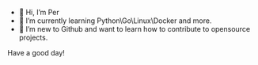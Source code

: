 - 👋 Hi, I’m Per
- 🌱 I’m currently learning Python\Go\Linux\Docker and more.
- 💞️ I’m new to Github and want to learn how to contribute to opensource projects.

Have a good day!

<!---
prstrm/prstrm is a ✨ special ✨ repository because its `README.md` (this file) appears on your GitHub profile.
You can click the Preview link to take a look at your changes.
--->
